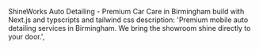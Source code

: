 ShineWorks Auto Detailing - Premium Car Care in Birmingham build with Next.js and typscripts and tailwind css
description: 'Premium mobile auto detailing services in Birmingham. We bring the showroom shine directly to your door.',

